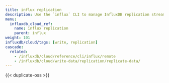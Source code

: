 ```yaml
---
title: influx replication
description: Use the `influx` CLI to manage InfluxDB replication streams.
menu:
  influxdb_cloud_ref:
    name: influx replication
    parent: influx
weight: 101
influxdb/cloud/tags: [write, replication]
cascade:
  related:
    - /influxdb/cloud/reference/cli/influx/remote
    - /influxdb/cloud/write-data/replication/replicate-data/
---
```


{{< duplicate-oss >}}
